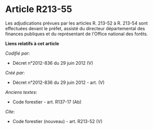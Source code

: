 # Article R213-55

Les adjudications prévues par les articles R. 213-52 à R. 213-54 sont effectuées devant le préfet, assisté du directeur
départemental des finances publiques et du représentant de l'Office national des forêts.

**Liens relatifs à cet article**

_Codifié par_:

  - Décret n°2012-836 du 29 juin 2012 (V)

_Créé par_:

  - Décret n°2012-836 du 29 juin 2012 - art. (V)

_Anciens textes_:

  - Code forestier - art. R137-17 (Ab)

_Cite_:

  - Code forestier (nouveau) - art. R213-52 (V)
